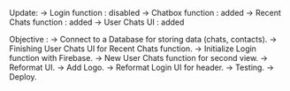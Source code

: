 Update:
-> Login function : disabled
-> Chatbox function : added
-> Recent Chats function : added
-> User Chats UI : added


Objective :
    -> Connect to a Database for storing data (chats, contacts).
    -> Finishing User Chats UI for Recent Chats function.
    -> Initialize Login function with Firebase.
    -> New User Chats function for second view.
    -> Reformat UI.
    -> Add Logo.
    -> Reformat Login UI for header.
    -> Testing.
    -> Deploy.